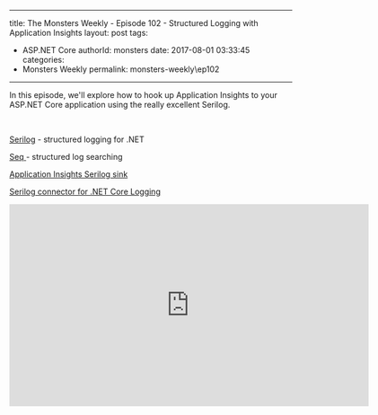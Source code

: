 
---
title: The Monsters Weekly - Episode 102 -  Structured Logging with Application Insights
layout: post
tags: 
  - ASP.NET Core
authorId: monsters
date: 2017-08-01 03:33:45
categories:
  - Monsters Weekly
permalink: monsters-weekly\ep102
---

<p>In this episode, we'll explore how to hook up Application Insights to your ASP.NET Core application using the really excellent&nbsp;Serilog.</p><p>&nbsp;</p><p><a href="https://serilog.net/">Serilog</a>&nbsp;- structured logging for .NET</p><p><a href="https://getseq.net/">Seq </a>- structured log searching</p><p><a href="https://github.com/serilog/serilog-sinks-applicationinsights">Application Insights Serilog sink</a></p><p><a href="https://blog.getseq.net/asp-net-core-1-0-logging-update/">Serilog connector for .NET Core Logging</a></p> 


<iframe src='https://channel9.msdn.com/Series/aspnetmonsters/ASPNET-Monsters-102-Structured-Logging-with-Application-Insights/player' width='640' height='360' allowFullScreen frameBorder='0'></iframe>
